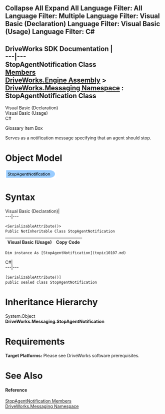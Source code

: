        

 Collapse All Expand All  Language Filter: All  Language Filter: Multiple  Language Filter: Visual Basic (Declaration) Language Filter: Visual Basic (Usage) Language Filter: C#  
---  
DriveWorks SDK Documentation  |   
---|---  
StopAgentNotification Class   
[Members](topic10108.md)   
[DriveWorks.Engine Assembly](topic2156.md) > [DriveWorks.Messaging Namespace](topic10038.md) : StopAgentNotification Class  
---  
  
Visual Basic (Declaration)    
Visual Basic (Usage)    
C# 

Glossary Item Box

Serves as a notification message specifying that an agent should stop. 

# Object Model

![](dotnetdiagramimages/image503.png)

# Syntax

Visual Basic (Declaration)|   
---|---  
      
    
    <SerializableAttribute()>
    Public NotInheritable Class StopAgentNotification   
  
Visual Basic (Usage)| Copy Code  
---|---  
      
    
    Dim instance As [StopAgentNotification](topic10107.md)  
  
C#|   
---|---  
      
    
    [SerializableAttribute()]
    public sealed class StopAgentNotification   
  
# Inheritance Hierarchy

System.Object  
**DriveWorks.Messaging.StopAgentNotification**  


# Requirements

**Target Platforms:** Please see DriveWorks software prerequisites.

# See Also

#### Reference

[StopAgentNotification Members](topic10108.md)   
[DriveWorks.Messaging Namespace](topic10038.md)


